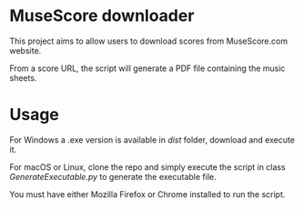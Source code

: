 
# MuseScore downloader

This project aims to allow users to download scores from MuseScore.com website.

From a score URL, the script will generate a PDF file containing the music sheets.

# Usage

For Windows a .exe version is available in *dist* folder, download and execute it.

For macOS or Linux, clone the repo and simply execute the script in class _GenerateExecutable.py_ to generate the executable file.

You must have either Mozilla Firefox or Chrome installed to run the script.
